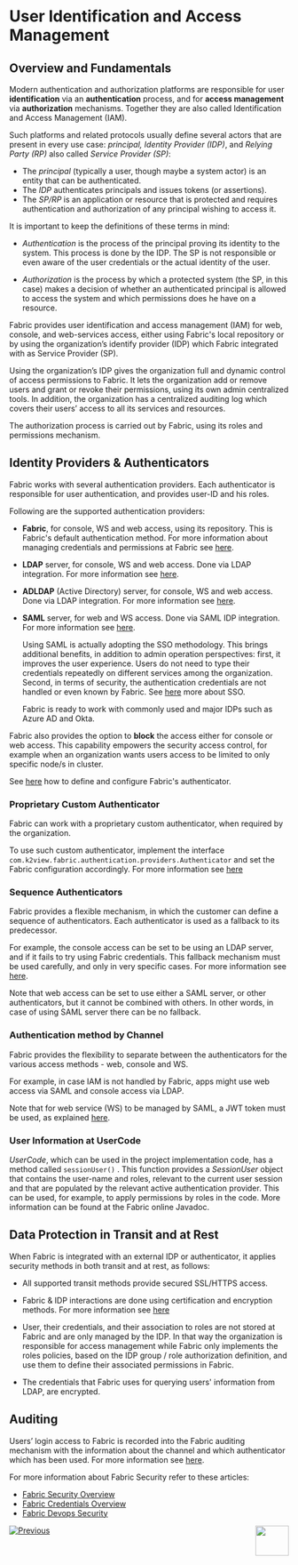 # User Identification and Access Management

## Overview and Fundamentals 

Modern authentication and authorization platforms are responsible for user **identification** via an **authentication** process, and for **access management** via **authorization** mechanisms. Together they are also called Identification and Access Management (IAM).

Such platforms and related protocols usually define several actors that are present in every use case: *principal, Identity Provider (IDP)*, and *Relying Party (RP)* also called *Service Provider (SP)*:

- The *principal* (typically a user, though maybe a system actor) is an entity that can be authenticated.
- The *IDP* authenticates principals and issues tokens (or assertions). 
- The *SP/RP* is an application or resource that is protected and requires authentication and authorization of any principal wishing to access it. 

It is important to keep the definitions of these terms in mind: 

- *Authentication* is the process of the principal proving its identity to the system.  This process is done by the IDP. The SP is not responsible or even aware of the user credentials or the actual identity of the user. 

- *Authorization* is the process by which a protected system (the SP, in this case) makes a decision of whether an authenticated principal is allowed to access the system and which permissions does he have on a resource.



Fabric provides user identification and access management (IAM) for web, console, and web-services access, either using Fabric's local repository or by using the organization’s identify provider (IDP) which Fabric integrated with as Service Provider (SP). 

Using the organization’s IDP gives the organization full and dynamic control of access permissions to Fabric. It lets the organization add or remove users and grant or revoke their permissions, using its own admin centralized tools. In addition, the organization has a centralized auditing log which covers their users’ access to all its services and resources. 

The authorization process is carried out by Fabric, using its roles and permissions mechanism.

## Identity Providers & Authenticators

Fabric works with several authentication providers. Each authenticator is responsible for user authentication, and provides user-ID and his roles.

Following are the supported authentication providers:

- **Fabric**, for console, WS and web access, using its repository. This is Fabric's default authentication method. For more information about managing credentials and permissions at Fabric see [here](/articles/17_fabric_credentials/01_fabric_credentials_overview.md).

- **LDAP** server, for console, WS and web access. Done via LDAP integration. For more information see [here](/articles/26_fabric_security/11_user_IAM_LDAP.md).

- **ADLDAP** (Active Directory) server, for console, WS and web access. Done via LDAP integration. For more information see [here](/articles/26_fabric_security/11_user_IAM_LDAP.md).

- **SAML** server, for web and WS access. Done via SAML IDP integration. For more information see [here](/articles/26_fabric_security/09_user_IAM_SAML_fundamentals_and_terms.md).

  Using SAML is actually adopting the SSO methodology. This brings additional benefits, in addition to admin operation perspectives: first, it improves the user experience. Users do not need to type their credentials repeatedly on different services among the organization. Second, in terms of security, the authentication credentials are not handled or even known by Fabric. See [here](/articles/26_fabric_security/08_user_IAM_SSO_overview.md) more about SSO.

  Fabric is ready to work with commonly used and major IDPs such as Azure AD and Okta. 

Fabric also provides the option to **block** the access either for console or web access. This capability empowers the security access control, for example when an organization wants users access to be limited to only specific node/s in cluster.

See [here](/articles/26_fabric_security/13_user_IAM_configiration.md) how to define and configure Fabric's authenticator. 

### Proprietary Custom Authenticator

Fabric can work with a proprietary custom authenticator, when required by the organization.

To use such custom authenticator, implement the interface `com.k2view.fabric.authentication.providers.Authenticator` and set the Fabric configuration accordingly. For more information see [here](/articles/26_fabric_security/17_user_IAM_custom_authenticator.md)

### Sequence Authenticators

Fabric provides a flexible mechanism, in which the customer can define a sequence of authenticators. Each authenticator is used as a fallback to its predecessor.

For example, the console access can be set to be using an LDAP server, and if it fails to try using Fabric credentials. This fallback mechanism must be used carefully, and only in very specific cases. For more information see [here](/articles/26_fabric_security/13_user_IAM_configiration.md#sequence-authenticators).

Note that web access can be set to use either a SAML server, or other authenticators, but it cannot be combined with others. In other words, in case of using SAML server there can be no fallback.  

### Authentication method by Channel

Fabric provides the flexibility to separate between the authenticators for the various access methods - web, console and WS. 

For example, in case IAM is not handled by Fabric, apps might use web access via SAML and console access via LDAP.  

Note that for web service (WS) to be managed by SAML, a JWT token must be used, as explained [here](/articles/26_fabric_security/05_fabric_webservices_security.md).

### User Information at UserCode 

*UserCode*, which can be used in the project implementation code, has a method called `sessionUser()` . This function provides a *SessionUser* object that contains the user-name and roles, relevant to the current user session and that are populated by the relevant active authentication provider. This can be used, for example, to apply  permissions by roles in the code. More information can be found at the Fabric online Javadoc.



## Data Protection in Transit and at Rest

When Fabric is integrated with an external IDP or authenticator,  it applies security methods in both transit and at rest, as follows:

- All supported transit methods provide secured SSL/HTTPS access.

- Fabric & IDP interactions are done using certification and encryption methods. For more information see [here](/articles/26_fabric_security/09_user_IAM_SAML_fundamentals_and_terms.md)

- User, their credentials, and their association to roles are not stored at Fabric and are only managed by the IDP. In that way the organization is responsible for access management while Fabric only implements the roles policies,  based on the IDP group / role authorization definition, and use them to define their associated permissions in Fabric.

- The credentials that Fabric uses for querying users' information from LDAP, are encrypted. 



## Auditing

Users’ login access to Fabric is recorded into the Fabric auditing mechanism with the information about the channel and which authenticator which has been used. For more information see [here](/articles/26_fabric_security/16_user_IAM_auditing.md).



For more information about Fabric Security refer to these articles:

- [Fabric Security Overview](/articles/26_fabric_security/01_fabric_security_overview.md)
- [Fabric Credentials Overview](/articles/17_fabric_credentials/01_fabric_credentials_overview.md)
- [Fabric Devops Security](/articles/99_fabric_infras/devops/01_fabric_security_overview.md)



[![Previous](/articles/images/Previous.png)](/articles/26_fabric_security/06_data_masking.md)[<img align="right" width="60" height="54" src="/articles/images/Next.png">](/articles/26_fabric_security/IAM_SAML/08_user_IAM_SSO_overview.md)
